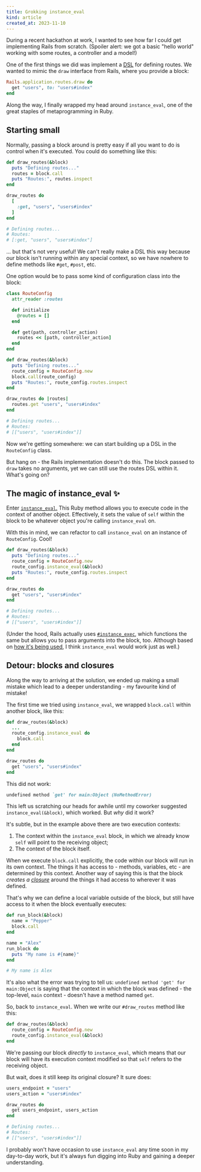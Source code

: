 ```yaml
---
title: Grokking instance_eval
kind: article
created_at: 2023-11-10
---
```


During a recent hackathon at work, I wanted to see how far I could get implementing Rails from scratch. (Spoiler alert: we got a basic "hello world" working with some routes, a controller and a model!)

One of the first things we did was implement a [DSL](https://en.wikipedia.org/wiki/Domain-specific_language) for defining routes. We wanted to mimic the `draw` interface from Rails, where you provide a block:

~~~ruby
Rails.application.routes.draw do
  get "users", to: "users#index"
end
~~~

Along the way, I finally wrapped my head around `instance_eval`, one of the great staples of metaprogramming in Ruby.

## Starting small

Normally, passing a block around is pretty easy if all you want to do is control when it's executed. You could do something like this:

~~~ruby
def draw_routes(&block)
  puts "Defining routes..."
  routes = block.call
  puts "Routes:", routes.inspect
end

draw_routes do
  [
    :get, "users", "users#index"
  ]
end

# Defining routes...
# Routes:
# [:get, "users", "users#index"]
~~~

... but that's not very useful! We can't really make a DSL this way because our block isn't running within any special context, so we have nowhere to define methods like `#get`, `#post`, etc.

One option would be to pass some kind of configuration class into the block:

~~~ruby
class RouteConfig
  attr_reader :routes

  def initialize
    @routes = []
  end

  def get(path, controller_action)
    routes << [path, controller_action]
  end
end

def draw_routes(&block)
  puts "Defining routes..."
  route_config = RouteConfig.new
  block.call(route_config)
  puts "Routes:", route_config.routes.inspect
end

draw_routes do |routes|
  routes.get "users", "users#index"
end

# Defining routes...
# Routes:
# [["users", "users#index"]]
~~~

Now we're getting somewhere: we can start building up a DSL in the `RouteConfig` class.

But hang on - the Rails implementation doesn't do this. The block passed to `draw` takes no arguments, yet we can still use the routes DSL within it. What's going on?

## The magic of instance_eval ✨
Enter [`instance_eval`.](https://www.rubydoc.info/stdlib/core/BasicObject:instance_eval) This Ruby method allows you to execute code in the context of another object. Effectively, it sets the value of `self` within the block to be whatever object you're calling `instance_eval` on.

With this in mind, we can refactor to call `instance_eval` on an instance of `RouteConfig`. Cool!

~~~ruby
def draw_routes(&block)
  puts "Defining routes..."
  route_config = RouteConfig.new
  route_config.instance_eval(&block)
  puts "Routes:", route_config.routes.inspect
end

draw_routes do
  get "users", "users#index"
end

# Defining routes...
# Routes:
# [["users", "users#index"]]
~~~

(Under the hood, Rails actually uses [`#instance_exec`](https://www.rubydoc.info/stdlib/core/BasicObject#instance_exec-instance_method), which functions the same but allows you to pass arguments into the block, too. Although based on [how it's being used](https://github.com/rails/rails/blob/16607e349a0a371b403ae04489f9af9acfab9f17/actionpack/lib/action_dispatch/routing/route_set.rb#L444-L450), I think `instance_eval` would work just as well.)

## Detour: blocks and closures

Along the way to arriving at the solution, we ended up making a small mistake which lead to a deeper understanding - my favourite kind of mistake!

The first time we tried using `instance_eval`, we wrapped `block.call` within another block, like this:

~~~ruby
def draw_routes(&block)
  ...
  route_config.instance_eval do
    block.call
  end
end

draw_routes do
  get "users", "users#index"
end
~~~

This did not work:

~~~ruby
undefined method `get' for main:Object (NoMethodError)
~~~

This left us scratching our heads for awhile until my coworker suggested `instance_eval(&block)`, which worked. But *why* did it work?

It's subtle, but in the example above there are two execution contexts:

1. The context within the `instance_eval` block, in which we already know `self` will point to the receiving object;
2. The context of the block itself.

When we execute `block.call` explicitly, the code within our block will run in its own context. The things it has access to - methods, variables, etc - are determined by this context. Another way of saying this is that the block *creates a [closure](https://en.wikipedia.org/wiki/Closure_(computer_programming))* around the things it had access to wherever it was defined.

That's why we can define a local variable outside of the block, but still have access to it when the block eventually executes:

~~~ruby
def run_block(&block)
  name = "Pepper"
  block.call
end

name = "Alex"
run_block do
  puts "My name is #{name}"
end

# My name is Alex
~~~

It's also what the error was trying to tell us: `undefined method 'get' for main:Object` is saying that the context in which the block was defined - the top-level, `main` context - doesn't have a method named `get`.

So, back to `instance_eval`. When we write our `#draw_routes` method like this:

~~~ruby
def draw_routes(&block)
  route_config = RouteConfig.new
  route_config.instance_eval(&block)
end
~~~

We're passing our block *directly* to `instance_eval`, which means that our block will have its execution context modified so that `self` refers to the receiving object.

But wait, does it still keep its original closure? It sure does:

~~~ruby
users_endpoint = "users"
users_action = "users#index"

draw_routes do
  get users_endpoint, users_action
end

# Defining routes...
# Routes:
# [["users", "users#index"]]
~~~

I probably won't have occasion to use `instance_eval` any time soon in my day-to-day work, but it's always fun digging into Ruby and gaining a deeper understanding.
